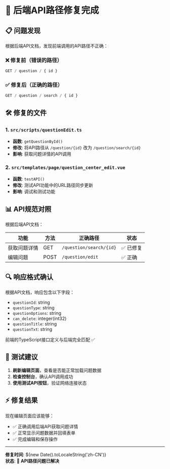 # 🔧 后端API路径修复完成

## 📋 问题发现

根据后端API文档，发现前端调用的API路径不正确：

### ❌ 修复前（错误的路径）

```typescript
GET / question / { id }
```

### ✅ 修复后（正确的路径）

```typescript
GET / question / search / { id }
```

## 🛠️ 修复的文件

### 1. `src/scripts/questionEdit.ts`

- **函数**: `getQuestionById()`
- **修改**: 将API路径从 `/question/{id}` 改为 `/question/search/{id}`
- **影响**: 获取问题详情的API调用

### 2. `src/templates/page/question_center_edit.vue`

- **函数**: `testAPI()`
- **修改**: 测试API功能中的URL路径同步更新
- **影响**: 调试和测试功能

## 📊 API规范对照

根据后端API文档：

| 功能         | 方法 | 正确路径                | 状态      |
| ------------ | ---- | ----------------------- | --------- |
| 获取问题详情 | GET  | `/question/search/{id}` | ✅ 已修复 |
| 编辑问题     | POST | `/question/edit`        | ✅ 正确   |

## 🔍 响应格式确认

根据API文档，响应包含以下字段：

- `questionId`: string
- `questionType`: string
- `questionOptions`: string
- `can_delete`: integer(int32)
- `questionTitle`: string
- `questionTxt`: string

前端的TypeScript接口定义与后端完全匹配 ✅

## 🧪 测试建议

1. **刷新编辑页面**，查看是否能正常加载问题数据
2. **检查控制台**，确认API调用成功
3. **使用测试API按钮**，验证网络连接状态

## ⚡ 修复结果

现在编辑页面应该能够：

- ✅ 正确调用后端API获取问题详情
- ✅ 正常显示问题数据并回填表单
- ✅ 完成编辑和保存操作

---

**修复时间**: ${new Date().toLocaleString('zh-CN')}  
**状态**: 🎉 **API路径问题已解决**

